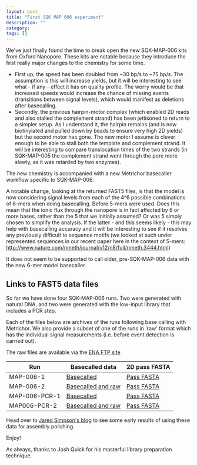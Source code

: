 ```yaml
---
layout: post
title: "First SQK MAP 006 experiment"
description: ""
category: 
tags: []
---
```


We've just finally found the time to break open the new SQK-MAP-006
kits from Oxford Nanopore. These kits are notable because they
introduce the first really major changes to the chemistry for some time.

   * First up, the speed has been doubled from ~30 bp/s to ~75 bp/s. 
     The assumption is this will increase yields, but it will be
     interesting to see what - if any - effect it has on quality profile.
     The worry would be that increased speeds would increase the chance
     of missing events (transitions between signal levels),
     which would manifest as deletions after basecalling.
   * Secondly, the previous hairpin-motor complex (which enabled 2D
     reads and also stalled the complement strand) has been jettisoned
     to return to a simpler setup. As I understand it, the hairpin
     remains (and is now biotinylated and pulled down by beads to
     ensure very high 2D yields) but the second motor has gone. The
     new motor I assume is clever enough to be able to stall both
     the template and complement strand. It will be interesting to 
     compare translocation times of the two strands (in SQK-MAP-005
     the complement strand went through the pore more slowly,
     as it was retarded by two enzymes).

The new chemistry is accompanied with a new Metrichor basecaller
workflow specific to SQK-MAP-006. 

A notable change, looking at the returned FAST5 files, is that the
model is now considering signal levels from each of the 4^6 possible
combinations of 6-mers when doing basecalling. Before 5-mers were
used. Does this mean that the ionic flux through the nanopore is
in fact affected by 6 or more bases, rather than the 5 that we
initially assumed? Or was 5 simply chosen to simplify the analysis.
If the latter - and this seems likely - this may help with
basecalling accuracy and it will be interesting to see if it
resolves any previously difficult to sequence motifs (we looked at
such under represented sequences in our recent paper here in
the context of 5-mers:
<http://www.nature.com/nmeth/journal/v12/n8/full/nmeth.3444.html>)

It does not seem to be supported to call older, pre-SQK-MAP-006
data with the new 6-mer model basecaller.

## Links to FAST5 data files

So far we have done four SQK-MAP-006 runs. Two were generated with natural
DNA, and two were generated with the low-input library that includes 
a PCR step.

Each of the files below are archives of the runs following base calling
with Metrichor. We also provide a subset of one of the runs in 'raw'
format which has the individual signal measurements (i.e. before event
detection is carried out).


The raw files are available via the [ENA FTP site](ftp://ftp.era.ebi.ac.uk/vol1/ERA540/ERA540530/oxfordnanopore_native/)


Run                | Basecalled data | 2D pass FASTA
-------------------|-----------------|----------------
MAP-006-1          |  [Basecalled](http://www.ebi.ac.uk/ena/data/view/ERR1147227) | [Pass FASTA](https://nanopore.s3.climb.ac.uk/MAP006-1_2D_pass.fasta)
MAP-006-2  | [Basecalled and raw](http://www.ebi.ac.uk/ena/data/view/ERR1147228) | [Pass FASTA](https://nanopore.s3.climb.ac.uk/MAP006-2_2D_pass.fasta)
MAP-006-PCR-1  |  [Basecalled](http://www.ebi.ac.uk/ena/data/view/ERR1147229)  | [Pass FASTA](https://nanopore.s3.climb.ac.uk/MAP006-PCR-1_2D_pass.fasta)
MAP006-PCR-2 | [Basecalled and raw](http://www.ebi.ac.uk/ena/data/view/ERR1147230) | [Pass FASTA](https://nanopore.s3.climb.ac.uk/MAP006-PCR-2_2D_pass.fasta)




Head over to <a href="http://simpsonlab.github.io/2015/10/07/nanopolish-v0.4.0/">Jared Simpson's blog</a> to see some early results of using these data for assembly polishing.


Enjoy!

As always, thanks to Josh Quick for his masterful library preparation
technique.






